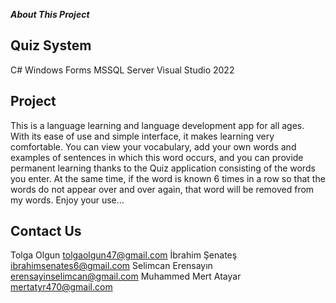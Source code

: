 ***About This Project***

Quiz System
---------------------
C# Windows Forms
MSSQL Server
Visual Studio 2022

Project
---------------
This is a language learning and language development app for all ages. With its ease of use and simple interface, it makes learning very comfortable. You can view your vocabulary, add your own words and examples of sentences in which this word occurs, and you can provide permanent learning thanks to the Quiz application consisting of the words you enter. At the same time, if the word is known 6 times in a row so that the words do not appear over and over again, that word will be removed from my words. Enjoy your use...

Contact Us
---------------
Tolga Olgun tolgaolgun47@gmail.com
İbrahim Şenateş ibrahimsenates6@gmail.com
Selimcan Erensayın erensayinselimcan@gmail.com
Muhammed Mert Atayar mertatyr470@gmail.com
